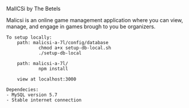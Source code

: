 MalICSi by The Betels

Malicsi is an online game management application where you can view, manage, and engage in games brough to you be organizers.

	To setup locally:
		path: malicsi-a-7l/config/database
				chmod a+x setup-db-local.sh
				./setup-db-local
	
		path: malicsi-a-7l/
				npm install

		view at localhost:3000
	
	Dependecies:
	- MySQL version 5.7
	- Stable internet connection
	
